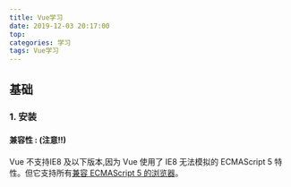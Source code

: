 ```yaml
---
title: Vue学习
date: 2019-12-03 20:17:00
top:
categories: 学习
tags: Vue学习
---
```


## 基础

### 1. 安装

#### 兼容性 : (注意!!)

Vue 不支持IE8 及以下版本,因为 Vue 使用了 IE8 无法模拟的 ECMAScript 5 特性。但它支持所有[兼容 ECMAScript 5 的浏览器](https://caniuse.com/#feat=es5)。